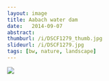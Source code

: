 ```yaml
---
layout: image
title: Aabach water dam
date:   2014-09-07
abstract: 
thumburl: /i/DSCF1279_thumb.jpg
slideurl: /i/DSCF1279.jpg
tags: [bw, nature, landscape]
---
```

![]({{site.url}}/i/DSCF1279.jpg)

